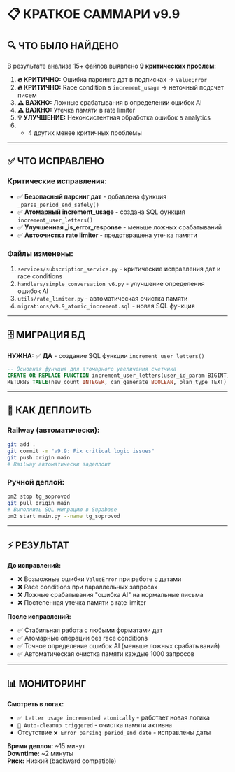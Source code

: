 # 📋 КРАТКОЕ САММАРИ v9.9

## **🔍 ЧТО БЫЛО НАЙДЕНО**
В результате анализа 15+ файлов выявлено **9 критических проблем**:

1. **🔥 КРИТИЧНО:** Ошибка парсинга дат в подписках → `ValueError`
2. **🔥 КРИТИЧНО:** Race condition в `increment_usage` → неточный подсчет писем  
3. **⚠️ ВАЖНО:** Ложные срабатывания в определении ошибок AI
4. **⚠️ ВАЖНО:** Утечка памяти в rate limiter
5. **💡 УЛУЧШЕНИЕ:** Неконсистентная обработка ошибок в analytics
6. + 4 других менее критичных проблемы

---

## **✅ ЧТО ИСПРАВЛЕНО**

### **Критические исправления:**
- ✅ **Безопасный парсинг дат** - добавлена функция `_parse_period_end_safely()`
- ✅ **Атомарный increment_usage** - создана SQL функция `increment_user_letters()`
- ✅ **Улучшенная _is_error_response** - меньше ложных срабатываний
- ✅ **Автоочистка rate limiter** - предотвращена утечка памяти

### **Файлы изменены:**
1. `services/subscription_service.py` - критические исправления дат и race conditions
2. `handlers/simple_conversation_v6.py` - улучшение определения ошибок AI
3. `utils/rate_limiter.py` - автоматическая очистка памяти
4. `migrations/v9.9_atomic_increment.sql` - новая SQL функция

---

## **🗄️ МИГРАЦИЯ БД**

**НУЖНА:** ✅ **ДА** - создание SQL функции `increment_user_letters()`

```sql
-- Основная функция для атомарного увеличения счетчика
CREATE OR REPLACE FUNCTION increment_user_letters(user_id_param BIGINT)
RETURNS TABLE(new_count INTEGER, can_generate BOOLEAN, plan_type TEXT)
```

---

## **🚀 КАК ДЕПЛОИТЬ**

### **Railway (автоматически):**
```bash
git add .
git commit -m "v9.9: Fix critical logic issues"
git push origin main
# Railway автоматически задеплоит
```

### **Ручной деплой:**
```bash
pm2 stop tg_soprovod
git pull origin main
# Выполнить SQL миграцию в Supabase
pm2 start main.py --name tg_soprovod
```

---

## **⚡ РЕЗУЛЬТАТ**

**До исправлений:**
- ❌ Возможные ошибки `ValueError` при работе с датами
- ❌ Race conditions при параллельных запросах
- ❌ Ложные срабатывания "ошибка AI" на нормальные письма
- ❌ Постепенная утечка памяти в rate limiter

**После исправлений:**
- ✅ Стабильная работа с любыми форматами дат
- ✅ Атомарные операции без race conditions
- ✅ Точное определение ошибок AI (меньше ложных срабатываний)
- ✅ Автоматическая очистка памяти каждые 1000 запросов

---

## **📊 МОНИТОРИНГ**

**Смотреть в логах:**
- `✅ Letter usage incremented atomically` - работает новая логика
- `🧹 Auto-cleanup triggered` - очистка памяти активна
- Отсутствие `❌ Error parsing period_end date` - исправлены даты

**Время деплоя:** ~15 минут  
**Downtime:** ~2 минуты  
**Риск:** Низкий (backward compatible) 